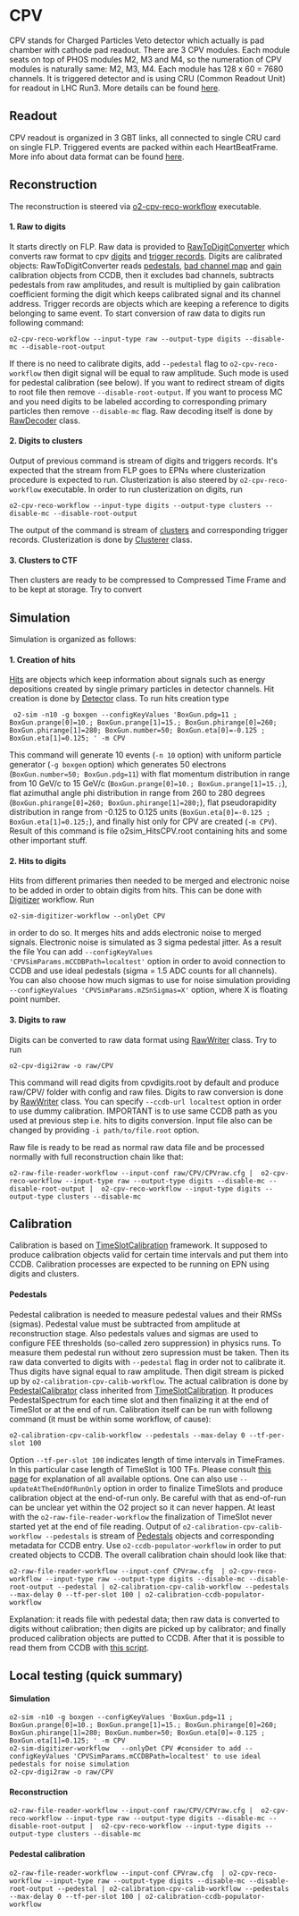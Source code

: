 <!-- doxy
\page refDetectorsCPV CPV
/doxy -->

# CPV 

CPV stands for Charged Particles Veto detector which actually is pad chamber with cathode pad readout.
There are 3 CPV modules. Each module seats on top of PHOS modules M2, M3 and M4, so the numeration of CPV modules is naturally same: M2, M3, M4.
Each module has 128 x 60 = 7680 channels.
It is triggered detector and is using CRU (Common Readout Unit) for readout in LHC Run3. 
More details can be found [here](https://twiki.cern.ch/twiki/bin/viewauth/ALICE/CPV).

## Readout
CPV readout is organized in 3 GBT links, all connected to single CRU card on single FLP. 
Triggered events are packed within each HeartBeatFrame. More info about data format can be found [here](https://twiki.cern.ch/twiki/pub/ALICE/CPV/cpv_data_format.pdf).

## Reconstruction
The reconstruction is steered via [o2-cpv-reco-workflow](https://github.com/AliceO2Group/AliceO2/blob/dev/Detectors/CPV/workflow/src/cpv-reco-workflow.cxx) executable.
#### 1. Raw to digits
It starts directly on FLP. Raw data is provided to [RawToDigitConverter](https://github.com/AliceO2Group/AliceO2/blob/dev/Detectors/CPV/workflow/src/RawToDigitConverterSpec.cxx) 
which converts raw format to cpv [digits](https://github.com/AliceO2Group/AliceO2/blob/dev/DataFormats/Detectors/CPV/include/DataFormatsCPV/Digit.h) and [trigger records](https://github.com/AliceO2Group/AliceO2/blob/dev/DataFormats/Detectors/CPV/include/DataFormatsCPV/TriggerRecord.h).
Digits are calibrated objects: RawToDigitConverter reads 
[pedestals](https://github.com/AliceO2Group/AliceO2/blob/dev/DataFormats/Detectors/CPV/include/DataFormatsCPV/Pedestals.h), 
[bad channel map](https://github.com/AliceO2Group/AliceO2/blob/dev/DataFormats/Detectors/CPV/include/DataFormatsCPV/BadChannelMap.h) 
and [gain](https://github.com/AliceO2Group/AliceO2/blob/dev/DataFormats/Detectors/CPV/include/DataFormatsCPV/CalibParams.h) 
calibration objects from CCDB, then it excludes bad channels, subtracts pedestals from raw amplitudes,
and result is multiplied by gain calibration coefficient forming the digit which keeps calibrated signal and its channel address.
Trigger records are objects which are keeping a reference to digits belonging to same event. To start conversion of raw data to digits run following command:
```shell
o2-cpv-reco-workflow --input-type raw --output-type digits --disable-mc --disable-root-output
```
If there is no need to calibrate digits, add `--pedestal` flag to `o2-cpv-reco-workflow` then digit signal will be equal to raw amplitude. Such mode is used for pedestal calibration (see below).
If you want to redirect stream of digits to root file then remove `--disable-root-output`.
If you want to process MC and you need digits to be labeled according to corresponding primary particles then remove `--disable-mc` flag.
Raw decoding itself is done by [RawDecoder](https://github.com/AliceO2Group/AliceO2/blob/dev/Detectors/CPV/reconstruction/include/CPVReconstruction/RawDecoder.h) class.

#### 2. Digits to clusters
Output of previous command is stream of digits and triggers records. It's expected that the stream from FLP goes to EPNs where clusterization procedure is expected to run.
Clusterization is also steered by `o2-cpv-reco-workflow` executable. In order to run clusterization on digits, run 
```shell
o2-cpv-reco-workflow --input-type digits --output-type clusters --disable-mc --disable-root-output
```
The output of the command is stream of [clusters](https://github.com/AliceO2Group/AliceO2/blob/dev/DataFormats/Detectors/CPV/include/DataFormatsCPV/Cluster.h) and corresponding trigger records. Clusterization is done by [Clusterer](https://github.com/AliceO2Group/AliceO2/blob/dev/Detectors/CPV/reconstruction/include/CPVReconstruction/Clusterer.h) class.

#### 3. Clusters to CTF
Then clusters are ready to be compressed to Compressed Time Frame and to be kept at storage. Try to convert  
<!-- add here info how to run CTF creator -->


## Simulation
Simulation is organized as follows: 
#### 1. Creation of hits
[Hits](https://github.com/AliceO2Group/AliceO2/blob/dev/DataFormats/Detectors/CPV/include/DataFormatsCPV/Hit.h) are objects which keep information about signals such as energy depositions created by single primary particles in detector channels. Hit creation is done by [Detector](https://github.com/AliceO2Group/AliceO2/blob/dev/Detectors/CPV/simulation/include/CPVSimulation/Detector.h) class. To run hits creation type 
```shell
 o2-sim -n10 -g boxgen --configKeyValues 'BoxGun.pdg=11 ; BoxGun.prange[0]=10.; BoxGun.prange[1]=15.; BoxGun.phirange[0]=260; BoxGun.phirange[1]=280; BoxGun.number=50; BoxGun.eta[0]=-0.125 ; BoxGun.eta[1]=0.125; ' -m CPV
```
This command will generate 10 events (`-n 10` option) with uniform particle generator (`-g boxgen` option) which generates 50 electrons (`BoxGun.number=50; BoxGun.pdg=11`) with flat momentum distribution in range from 10 GeV/c to 15 GeV/c (`BoxGun.prange[0]=10.; BoxGun.prange[1]=15.;`), flat azimuthal angle phi distribution in range from 260 to 280 degrees (`BoxGun.phirange[0]=260; BoxGun.phirange[1]=280;`), flat pseudorapidity distribution in range from -0.125 to 0.125 units (`BoxGun.eta[0]=-0.125 ; BoxGun.eta[1]=0.125;`), and finally hist only for CPV are created (`-m CPV`). Result of this command is file o2sim_HitsCPV.root containing hits and some other important stuff.

#### 2. Hits to digits
Hits from different primaries then needed to be merged and electronic noise to be added in order to obtain  digits from hits. This can be done with [Digitizer](https://github.com/AliceO2Group/AliceO2/blob/dev/Detectors/CPV/simulation/include/CPVSimulation/Digitizer.h) workflow. Run
```shell
o2-sim-digitizer-workflow --onlyDet CPV
```
in order to do so. It merges hits and adds electronic noise to merged signals. Electronic noise is simulated as 3 sigma pedestal jitter.  As a result the file 
You can add `--configKeyValues 'CPVSimParams.mCCDBPath=localtest'` option in order to avoid connection to CCDB and use ideal pedestals (sigma = 1.5 ADC counts for all channels). You can also choose how much sigmas to use for noise simulation providing `--configKeyValues 'CPVSimParams.mZSnSigmas=X'` option, where X is floating point number.

#### 3. Digits to raw
Digits can be converted to raw data format using [RawWriter](https://github.com/AliceO2Group/AliceO2/blob/dev/Detectors/CPV/simulation/include/CPVSimulation/RawWriter.h) class. Try to run 
```shell
o2-cpv-digi2raw -o raw/CPV
```
This command will read digits from cpvdigits.root by default and produce raw/CPV/ folder with config and raw files. Digits to raw conversion is done by [RawWriter](https://github.com/AliceO2Group/AliceO2/blob/dev/Detectors/CPV/simulation/include/CPVSimulation/RawWriter.h) class. You can specify `--ccdb-url localtest` option in order to use dummy calibration. IMPORTANT is to use same CCDB path as you used at previous step i.e. hits to digits conversion. Input file also can be changed by providing `-i path/to/file.root` option.


Raw file is ready to be read as normal raw data file and be processed normally with full reconstruction chain like that:
```shell
o2-raw-file-reader-workflow --input-conf raw/CPV/CPVraw.cfg |  o2-cpv-reco-workflow --input-type raw --output-type digits --disable-mc --disable-root-output |  o2-cpv-reco-workflow --input-type digits --output-type clusters --disable-mc
```

## Calibration
Calibration is based on [TimeSlotCalibration](https://github.com/AliceO2Group/AliceO2/tree/dev/Detectors/Calibration#readme) framework. It supposed to produce calibration objects valid for certain time intervals and put them into CCDB. Calibration processes are expected to be running on EPN using digits and clusters.

#### Pedestals
Pedestal calibration is needed to measure pedestal values and their RMSs (sigmas). Pedestal value must be subtracted from amplitude at reconstruction stage. Also pedestals values and sigmas are used to configure FEE thresholds (so-called zero suppression) in physics runs. To measure them pedestal run without zero supression must be taken. Then its raw data converted to digits with `--pedestal` flag in order not to calibrate it. Thus digits have signal equal to raw amplitude. Then digit stream is picked up by `o2-calibration-cpv-calib-workflow`. The actual calibration is done by [PedestalCalibrator](https://github.com/AliceO2Group/AliceO2/blob/dev/Detectors/CPV/calib/include/CPVCalibration/PedestalCalibrator.h) class inherited from [TimeSlotCalibration](https://github.com/AliceO2Group/AliceO2/blob/dev/Detectors/Calibration/include/DetectorsCalibration/TimeSlotCalibration.h). It produces PedestalSpectrum for each time slot and then finalizing it at the end of TimeSlot or at the end of run. Calibration itself can be run with followng command (it must be within some workflow, of cause):
```shell
o2-calibration-cpv-calib-workflow --pedestals --max-delay 0 --tf-per-slot 100
```
Option `--tf-per-slot 100` indicates length of time intervals in TimeFrames. In this particular case length of TimeSlot is 100 TFs. Please consult [this page]() for explanation of all available options. One can also use `--updateAtTheEndOfRunOnly` option in order to finalize TimeSlots and produce calibration object at the end-of-run only. Be careful with that as end-of-run can be unclear yet within the O2 project so it can never happen. At least with the `o2-raw-file-reader-workflow` the finalization of TimeSlot never started yet at the end of file reading. Output of `o2-calibration-cpv-calib-workflow --pedestals` is stream of [Pedestals](https://github.com/AliceO2Group/AliceO2/blob/dev/DataFormats/Detectors/CPV/include/DataFormatsCPV/Pedestals.h) objects and corresponding metadata for CCDB entry. Use `o2-ccdb-populator-workflow` in order to put created objects to CCDB. The overall calibration chain should look like that:
```shell
o2-raw-file-reader-workflow --input-conf CPVraw.cfg  | o2-cpv-reco-workflow --input-type raw --output-type digits --disable-mc --disable-root-output --pedestal | o2-calibration-cpv-calib-workflow --pedestals --max-delay 0 --tf-per-slot 100 | o2-calibration-ccdb-populator-workflow
```
Explanation: it reads file with pedestal data; then raw data is converted to digits without calibration; then digits are picked up by calibrator; and finally produced calibration objects are putted to CCDB. After that it is possible to read them from CCDB with [this script](https://github.com/AliceO2Group/AliceO2/blob/dev/Detectors/CPV/calib/macros/readPedestalsFromCCDB.C).

## Local testing (quick summary)
#### Simulation
```shell
o2-sim -n10 -g boxgen --configKeyValues 'BoxGun.pdg=11 ; BoxGun.prange[0]=10.; BoxGun.prange[1]=15.; BoxGun.phirange[0]=260; BoxGun.phirange[1]=280; BoxGun.number=50; BoxGun.eta[0]=-0.125 ; BoxGun.eta[1]=0.125; ' -m CPV
o2-sim-digitizer-workflow   --onlyDet CPV #consider to add --configKeyValues 'CPVSimParams.mCCDBPath=localtest' to use ideal pedestals for noise simulation
o2-cpv-digi2raw -o raw/CPV 
```
#### Reconstruction
```shell
o2-raw-file-reader-workflow --input-conf raw/CPV/CPVraw.cfg |  o2-cpv-reco-workflow --input-type raw --output-type digits --disable-mc --disable-root-output |  o2-cpv-reco-workflow --input-type digits --output-type clusters --disable-mc
```
#### Pedestal calibration
```shell
o2-raw-file-reader-workflow --input-conf CPVraw.cfg  | o2-cpv-reco-workflow --input-type raw --output-type digits --disable-mc --disable-root-output --pedestal | o2-calibration-cpv-calib-workflow --pedestals --max-delay 0 --tf-per-slot 100 | o2-calibration-ccdb-populator-workflow
```
